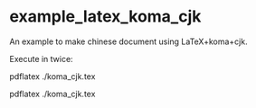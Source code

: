 # example_latex_koma_cjk
An example to make chinese document using LaTeX+koma+cjk.

Execute in twice:

pdflatex ./koma_cjk.tex

pdflatex ./koma_cjk.tex

